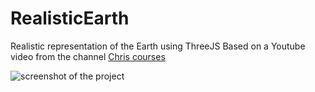 # RealisticEarth
Realistic representation of the Earth using ThreeJS 
Based on a Youtube video from the channel [Chris courses](https://www.youtube.com/watch?v=vM8M4QloVL0)


![screenshot of the project](https://user-images.githubusercontent.com/92925561/154818094-c06b5517-46f2-46b5-8a86-cbf56a8b5e85.png)
